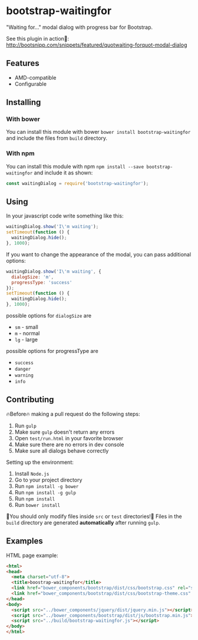 # bootstrap-waitingfor

"Waiting for..." modal dialog with progress bar for Bootstrap.

See this plugin in action:rocket:: http://bootsnipp.com/snippets/featured/quotwaiting-forquot-modal-dialog

## Features

* AMD-compatible
* Configurable

## Installing

### With bower

You can install this module with bower `bower install bootstrap-waitingfor` and include the files from `build` directory.

### With npm

You can install this module with npm `npm install --save bootstrap-waitingfor` and include it as shown:

```js
const waitingDialog = require('bootstrap-waitingfor');
```

## Using

In your javascript code write something like this:
```js
waitingDialog.show('I\'m waiting');
setTimeout(function () {
  waitingDialog.hide();
}, 1000);
```

If you want to change the appearance of the modal, you can pass additional options:

```js
waitingDialog.show('I\'m waiting', {
  dialogSize: 'm',
  progressType: 'success'
});
setTimeout(function () {
  waitingDialog.hide();
}, 1000);
```
possible options for `dialogSize` are 
* `sm` - small
* `m` - normal
* `lg` - large

possible options for progressType are
* `success`
* `danger`
* `warning`
* `info`

## Contributing

:fire:Before:fire: making a pull request do the following steps:

1. Run `gulp`
2. Make sure `gulp` doesn't return any errors
3. Open `test/run.html` in your favorite browser
4. Make sure there are no errors in dev console
5. Make sure all dialogs behave correctly

Setting up the environment:

1. Install `Node.js`
2. Go to your project directory
3. Run `npm install -g bower`
4. Run `npm install -g gulp`
5. Run `npm install`
6. Run `bower install`

:sunflower:You should only modify files inside `src` or `test` directories!:sunflower: Files in the `build` directory are generated **automatically** after running `gulp`.

## Examples

HTML page example:
```html
<html>
<head>
  <meta charset="utf-8">
  <title>boostrap-waitingfor</title>
  <link href="bower_components/bootstrap/dist/css/bootstrap.css" rel="stylesheet" />
  <link href="bower_components/bootstrap/dist/css/bootstrap-theme.css" rel="stylesheet" />
</head>
<body>
  <script src="../bower_components/jquery/dist/jquery.min.js"></script>
  <script src="../bower_components/bootstrap/dist/js/bootstrap.min.js"></script>
  <script src="../build/bootstrap-waitingfor.js"></script>
</body>
</html>
```
